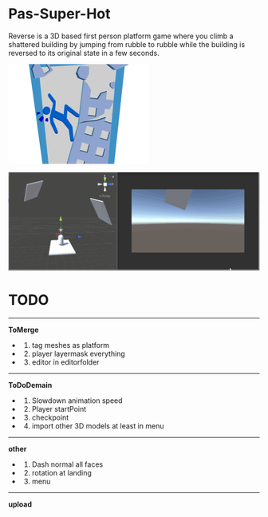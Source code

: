 # Pas-Super-Hot

Reverse is a 3D based first person platform game where you climb a shattered building by jumping from rubble to rubble while the building is reversed to its original state in a few seconds.

![logo](media/logo.png)

![gameplay](media/gameplay.gif)

# TODO
_____________
**ToMerge**
- 1) tag meshes as platform
- 2) player layermask everything
- 3) editor in editorfolder
___________
**ToDoDemain**
- 1) Slowdown animation speed
- 2) Player startPoint
- 3) checkpoint
- 4) import other 3D models at least in menu
___________
**other**
- 1) Dash normal all faces
- 2) rotation at landing
- 3) menu
___________
**upload**
